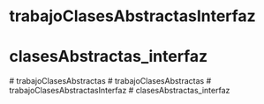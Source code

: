 # trabajoClasesAbstractasInterfaz
# clasesAbstractas_interfaz
#   t r a b a j o C l a s e s A b s t r a c t a s  
 #   t r a b a j o C l a s e s A b s t r a c t a s  
 #   t r a b a j o C l a s e s A b s t r a c t a s I n t e r f a z  
 #   c l a s e s A b s t r a c t a s _ i n t e r f a z  
 